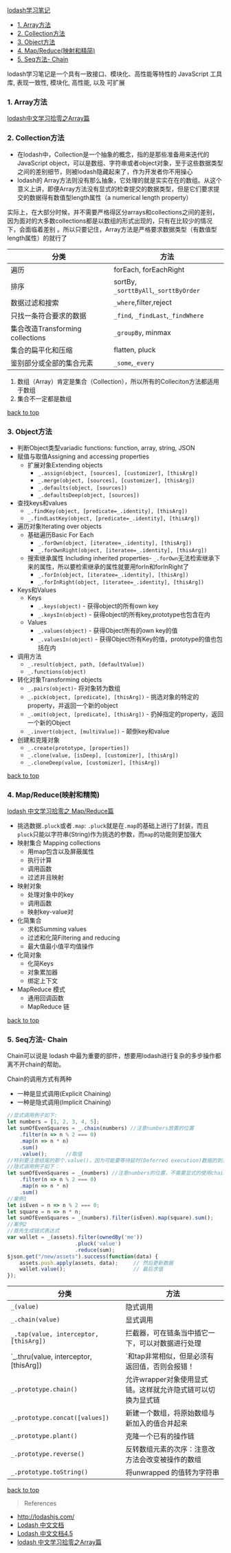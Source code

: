 [lodash学习笔记](#top)

- [1. Array方法](#Array方法)
- [2. Collection方法](#Collection方法)
- [3. Object方法](#Object方法)
- [4. Map/Reduce(映射和精简)](#MapReduce)
- [5. Seq方法- Chain](#Chain)

lodash学习笔记是一个具有一致接口、模块化、高性能等特性的 JavaScript 工具库, 表现一致性, 模块化, 高性能, 以及 可扩展

<h3 id="Array方法">1. Array方法</h3>

[lodash中文学习拾零之Array篇](http://blog.csdn.net/Soaring_Tiger/article/details/48089017)

<h3 id="Collection方法">2. Collection方法</h3>

- 在lodash中，Collection是一个抽象的概念，指的是那些准备用来迭代的JavaScript object，可以是数组、字符串或者object对象，至于这些数据类型之间的差别细节，则被lodash隐藏起来了，作为开发者你不用操心
- lodash的 Array方法则没有那么抽象，它处理的就是实实在在的数组。从这个意义上讲，即便Array方法没有显式的检查提交的数据类型，但是它们要求提交的数据得有数值型length属性（a numerical length property）

实际上，在大部分时候，并不需要严格得区分arrays和collections之间的差别，因为面对的大多数collections都是以数组的形式出现的，只有在比较少的情况下，会面临着差别 。所以只要记住，Array方法是严格要求数据类型（有数值型length属性）的就行了

分类|方法
---|---
遍历|forEach, forEachRight
排序|sortBy, `_sorttByAll`,`_sorttByOrder`
数据过滤和搜索|`_where`,filter,reject
只找一条符合要求的数据|`_find`, `_findLast`,`_findWhere`
集合改造Transforming collections|`_groupBy`, minmax
集合的扁平化和压缩|flatten, pluck
鉴别部分或全部的集合元素|`_some`,`_every`

1. 数组（Array）肯定是集合（Collection），所以所有的Colleciton方法都适用于数组
2. 集合不一定都是数组

[back to top](#top)

<h3 id="Object方法">3. Object方法</h3>

- 判断Object类型variadic functions:  function, array, string, JSON
- 赋值与取值Assigning and accessing properties
  - 扩展对象Extending objects
    -  `_.assign(object, [sources], [customizer], [thisArg])`
    -  `_.merge(object, [sources], [customizer], [thisArg])`
    -  `_.defaults(object, [sources])`
    -  `_.defaultsDeep(object, [sources])`
- 查找keys和values
  - `_.findKey(object, [predicate=_.identity], [thisArg])`
  - `_.findLastKey(object, [predicate=_.identity], [thisArg])`
- 遍历对象Iterating over objects
  - 基础遍历Basic For Each
    - `_.forOwn(object, [iteratee=_.identity], [thisArg])`
    - `_.forOwnRight(object, [iteratee=_.identity], [thisArg])`
  - 搜索继承属性 Including inherited properties- `_.forOwn`无法检索继承下来的属性，所以要检索继承的属性就要用forIn和forInRight了
    - `_.forIn(object, [iteratee=_.identity], [thisArg])`
    - `_.forInRight(object, [iteratee=_.identity], [thisArg])`
- Keys和Values
  - Keys
    - `_.keys(object)` - 获得object的所有own key
    - `_.keysIn(object)` - 获得object的所有key,prototype也包含在内
  - Values
    - `_.values(object)` - 获得Object所有的own key的值
    - `_.valuesIn(object)` - 获得Object所有Key的值，prototype的值也包括在内
- 调用方法
  - `_.result(object, path, [defaultValue])`
  - `_.functions(object)`
- 转化对象Transforming objects
  - `_.pairs(object)`- 将对象转为数组
  - `_.pick(object, [predicate], [thisArg])` - 挑选对象的特定的property，并返回一个新的object
  - `_.omit(object, [predicate], [thisArg])` - 扔掉指定的property，返回一个新的Object
  -  `_.invert(object, [multiValue])` - 颠倒key和value
- 创建和克隆对象
  -  `_.create(prototype, [properties])`
  -  `_.clone(value, [isDeep], [customizer], [thisArg])`
  -  `_.cloneDeep(value, [customizer], [thisArg])`

[back to top](#top)

<h3 id="MapReduce方法">4. Map/Reduce(映射和精简)</h3>

[lodash 中文学习拾零之 Map/Reduce篇](http://blog.csdn.net/Soaring_Tiger/article/details/48270051)

- 挑选数据`.pluck`或者`.map`:  `.pluck`就是在`.map`的基础上进行了封装，而且`pluck`只能以字符串(String)作为挑选的参数，而`map`的功能则更加强大
- 映射集合 Mapping collections
  - 用map包含以及屏蔽属性
  - 执行计算
  - 调用函数
  - 过滤并且映射
- 映射对象
  - 处理对象中的key
  - 调用函数
  - 映射key-value对
- 化简集合
  - 求和Summing values
  - 过滤和化简Filtering and reducing
  - 最大值最小值平均值操作
- 化简对象
  - 化简Keys
  - 对象累加器
  - 绑定上下文
- MapReduce 模式
  - 通用回调函数
  - MapReduce 链

[back to top](#top)

<h3 id="Chain">5. Seq方法- Chain</h3>

Chain可以说是 lodash 中最为重要的部件，想要用lodash进行复杂的多步操作都离不开chain的帮助。

Chain的调用方式有两种

- 一种是显式调用(Explicit Chaining)
- 一种是隐式调用(Implicit Chaining)

```JavaScript
//显式调用例子如下:
let numbers = [1, 2, 3, 4, 5];
let sumOfEvenSquares = _.chain(numbers) //注意numbers放置的位置
    .filter(n => n % 2 === 0)
    .map(n => n * n)
    .sum()
    .value();      //取值
//特别要注意结尾的那个.value()，因为可能要等待延时(Deferred execution)数据的到来，再执行取值。这就是我们常说的Lazy evaluation （延迟计算/惰性求值）
//隐式调用例子如下：
let sumOfEvenSquares = _(numbers) //注意numbers的位置，不需要显式的使用chain关键字
    .filter(n => n % 2 === 0)
    .map(n => n * n)
    .sum()
//案例1
let isEven = n => n % 2 === 0;
let square = n => n * n;
let sumOfEvenSquares = _(numbers).filter(isEven).map(square).sum();
//案例2
//首先生成链式表达式
var wallet = _(assets).filter(ownedBy('me'))
                      .pluck('value')
                      .reduce(sum);
$json.get("/new/assets").success(function(data) {
    assets.push.apply(assets, data);     // 然后更新数据
    wallet.value();                      // 最后求值
});
```

分类|方法
---|---
`_(value)`|隐式调用
`_.chain(value)`|显式调用
`_.tap(value, interceptor, [thisArg])`|拦截器，可在链条当中插它一下，可以对数据进行处理
`_.thru(value, interceptor, [thisArg])|`和tap非常相似，但是必须有返回值，否则会报错！
`_.prototype.chain()`|允许wrapper对象使用显式链。这样就允许隐式链可以切换为显式链
`_.prototype.concat([values])`|新建一个数组，将原始数组与新加入的值合并起来
`_.prototype.plant()`|克隆一个已有的操作链
`_.prototype.reverse()`|反转数组元素的次序：注意改方法会改变被操作的数组
`_.prototype.toString()`|将unwrapped 的值转为字符串

[back to top](#top)

> References

- http://lodashjs.com/
- [Lodash 中文文档](http://www.css88.com/doc/lodash/)
- [Lodash 中文文档4.5](https://www.kancloud.cn/wizardforcel/lodash-doc-45/144108)
- [lodash 中文学习拾零之Array篇](http://blog.csdn.net/soaring_tiger/article/details/48089017)


